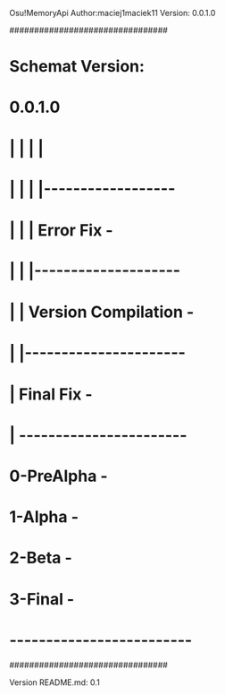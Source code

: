 Osu!MemoryApi
Author:maciej1maciek11
Version: 0.0.1.0

################################
#  Schemat Version:            #    
#                              #    
#  0.0.1.0                     #
#  | | | |                     #
#  | | | |------------------   #
#  | | | Error Fix         -   #
#  | | |--------------------   #
#  | | Version Compilation -   #
#  | |----------------------   #
#  | Final Fix             -   #
#  | -----------------------   #
#  0-PreAlpha              -   #
#  1-Alpha                 -   #
#  2-Beta                  -   #
#  3-Final                 -   #
#  -------------------------   #
################################




Version README.md: 0.1
